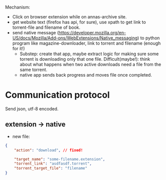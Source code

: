 Mechanism:
* Click on browser extension while on annas-archive site.
* get website text (firefox has api, for sure), use xpath to get link to
  torrent-file and filename of book.
* send native message
  (https://developer.mozilla.org/en-US/docs/Mozilla/Add-ons/WebExtensions/Native_messaging)
  to python program like magazine-downloader, link to torrent and filename
  (enough for it!)
  * Substep: create that app, maybe extract logic for making sure some torrent
    is downloading only that one file.
    Difficult(maybe!): think about what happens when two active downloads need a
    file from the same torrent.
  * native app sends back progress and moves file once completed.
# Communication protocol
Send json, utf-8 encoded.
## extension -> native
* new file:
```json
{
    "action": "download", // fixed!

    "target_name": "some-filename.extension",
    "torrent_link": "asdfasdf.torrent",
    "torrent_target_file": "filename"
}
```
